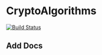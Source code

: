 # CryptoAlgorithms

[![Build Status](https://travis-ci.com/Mbraun5/CryptoAlgorithms.svg?token=RMkgUwFNoBVqHzT8NcEc&branch=master)](https://travis-ci.com/Mbraun5/CryptoAlgorithms)

## Add Docs